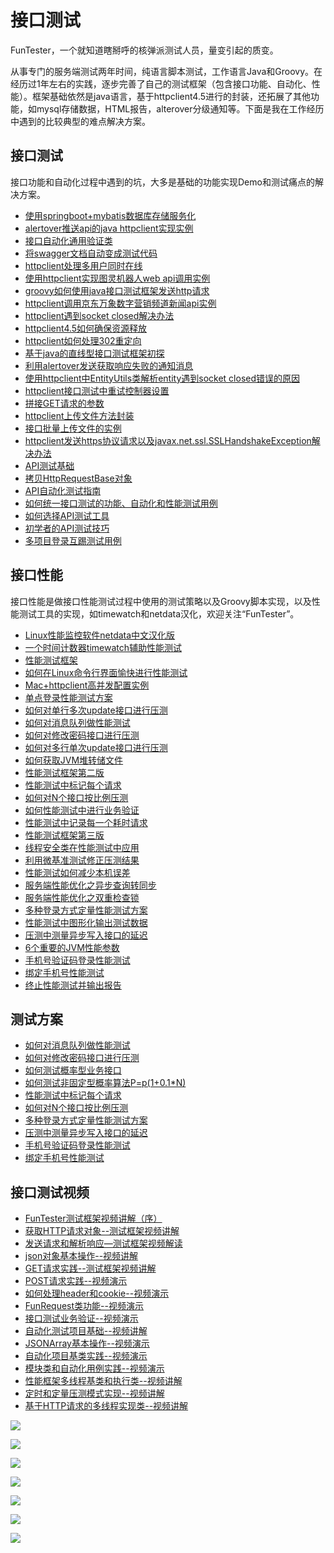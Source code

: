# 接口测试

FunTester，一个就知道瞎掰呼的核弹派测试人员，量变引起的质变。

从事专门的服务端测试两年时间，纯语言脚本测试，工作语言Java和Groovy。在经历过1年左右的实践，逐步完善了自己的测试框架（包含接口功能、自动化、性能）。框架基础依然是java语言，基于httpclient4.5进行的封装，还拓展了其他功能，如mysql存储数据，HTML报告，alterover分级通知等。下面是我在工作经历中遇到的比较典型的难点解决方案。


## 接口测试

接口功能和自动化过程中遇到的坑，大多是基础的功能实现Demo和测试痛点的解决方案。

- [使用springboot+mybatis数据库存储服务化](https://mp.weixin.qq.com/s/N_5tHW1JJLZlxCaDI2PvyQ)
- [alertover推送api的java httpclient实现实例](https://mp.weixin.qq.com/s/DJXCBEG3SbybfbT6blO1jA)
- [接口自动化通用验证类](https://mp.weixin.qq.com/s/fP1clCKkLREfg6POKV5n1A)
- [将swagger文档自动变成测试代码](https://mp.weixin.qq.com/s/SY8mVenj0zMe5b47GS9VSQ)
- [httpclient处理多用户同时在线](https://mp.weixin.qq.com/s/Nuc30Fwy6-Qyr-Pc65t1_g)
- [使用httpclient实现图灵机器人web api调用实例](https://mp.weixin.qq.com/s/dYyxvAhwSmJkNI8N9lYQfg)
- [groovy如何使用java接口测试框架发送http请求](https://mp.weixin.qq.com/s/KF5lzMT-E2IBOkp_UjuC4g)
- [httpclient调用京东万象数字营销频道新闻api实例](https://mp.weixin.qq.com/s/kSqgSbPci-q2pfsdcU5Ekw)
- [httpclient遇到socket closed解决办法](https://mp.weixin.qq.com/s/mDRC7mssKmnvcI6StQWIBQ)
- [httpclient4.5如何确保资源释放](https://mp.weixin.qq.com/s/373Lx1bv0vi-pIBgWNzC9Q)
- [httpclient如何处理302重定向](https://mp.weixin.qq.com/s/vg354AjPKhIZsnSu4GZjZg)
- [基于java的直线型接口测试框架初探](https://mp.weixin.qq.com/s/xhg4exdb1G18-nG5E7exkQ)
- [利用alertover发送获取响应失败的通知消息](https://mp.weixin.qq.com/s/w6y2UkgL3J20mAxc8fq0tA)
- [使用httpclient中EntityUtils类解析entity遇到socket closed错误的原因](https://mp.weixin.qq.com/s/RJnuOa2K6aRCElJafkFeug)
- [httpclient接口测试中重试控制器设置](https://mp.weixin.qq.com/s/hknNdq_ybQ1MoXh_dI3JVA)
- [拼接GET请求的参数](https://mp.weixin.qq.com/s/EGw_97scexH_3m2Uc8Ye5A)
- [httpclient上传文件方法封装](https://mp.weixin.qq.com/s/HIrwl5ullvEmn_UuyLKkRg)
- [接口批量上传文件的实例](https://mp.weixin.qq.com/s/wZwkWchXXC6iddX1oVEnZQ)
- [httpclient发送https协议请求以及javax.net.ssl.SSLHandshakeException解决办法](https://mp.weixin.qq.com/s/uSHhKRrL2f9USKpSykkpkQ)
- [API测试基础](https://mp.weixin.qq.com/s/bkbUEa9CF21xMYSlhPcULw)
- [拷贝HttpRequestBase对象](https://mp.weixin.qq.com/s/kxB1c0GmSF5OAM15UQJU2Q)
- [API自动化测试指南](https://mp.weixin.qq.com/s/uy_Vn_ZVUEu3YAI1gW2T_A)
- [如何统一接口测试的功能、自动化和性能测试用例](https://mp.weixin.qq.com/s/1xqtXNVw7BdUa03nVcsMTg)
- [如何选择API测试工具](https://mp.weixin.qq.com/s/m2TNJDiqAAWYV9L6UP-29w)
- [初学者的API测试技巧](https://mp.weixin.qq.com/s/_uk6dw5Q7CfS-gXGH-TZEQ)
- [多项目登录互踢测试用例](https://mp.weixin.qq.com/s/Nn_CUy_j7j6bUwHSkO0pCQ)

## 接口性能

接口性能是做接口性能测试过程中使用的测试策略以及Groovy脚本实现，以及性能测试工具的实现，如timewatch和netdata汉化，欢迎关注“FunTester”。

- [Linux性能监控软件netdata中文汉化版](https://mp.weixin.qq.com/s/7VG7gHx7FUvsuNtBTJpjWA)
- [一个时间计数器timewatch辅助性能测试](https://mp.weixin.qq.com/s/-YZ04n2kyfO0q2QaKHX_0Q)
- [性能测试框架](https://mp.weixin.qq.com/s/3_09j7-5ex35u30HQRyWug)
- [如何在Linux命令行界面愉快进行性能测试](https://mp.weixin.qq.com/s/fwGqBe1SpA2V0lPfAOd04Q)
- [Mac+httpclient高并发配置实例](https://mp.weixin.qq.com/s/r4a-vGz0pxeZBPPH3phujw)
- [单点登录性能测试方案](https://mp.weixin.qq.com/s/sv8FnvIq44dFEq63LpOD2A)
- [如何对单行多次update接口进行压测](https://mp.weixin.qq.com/s/Ly1Y4iPGgL6FNRsbOTv0sg)
- [如何对消息队列做性能测试](https://mp.weixin.qq.com/s/MNt22aW3Op9VQ5OoMzPwBw)
- [如何对修改密码接口进行压测](https://mp.weixin.qq.com/s/9CL_6-uZOlAh7oeo7NOpag)
- [如何对多行单次update接口进行压测](https://mp.weixin.qq.com/s/Fsqw7vlw6K9EKa_XJwGIgQ)
- [如何获取JVM堆转储文件](https://mp.weixin.qq.com/s/qCg7nsXVvT1q-9yquQOfWA)
- [性能测试框架第二版](https://mp.weixin.qq.com/s/JPyGQ2DRC6EVBmZkxAoVWA)
- [性能测试中标记每个请求](https://mp.weixin.qq.com/s/PokvzoLdVf_y9inlVXHJHQ)
- [如何对N个接口按比例压测](https://mp.weixin.qq.com/s/GZxbH4GjDkk4BLqnUj1_kw)
- [如何性能测试中进行业务验证](https://mp.weixin.qq.com/s/OEvRy1bS2Yq_w1kGiidmng)
- [性能测试中记录每一个耗时请求](https://mp.weixin.qq.com/s/VXcp4uIMm8mRgqe8fVhuCQ)
- [性能测试框架第三版](https://mp.weixin.qq.com/s/Mk3PoH7oJX7baFmbeLtl_w)
- [线程安全类在性能测试中应用](https://mp.weixin.qq.com/s/0-Y63wXqIugVC8RiKldHvg)
- [利用微基准测试修正压测结果](https://mp.weixin.qq.com/s/dmO33qhOBrTByw_NshS-uA)
- [性能测试如何减少本机误差](https://mp.weixin.qq.com/s/S6b_wwSowVolp1Uu6sEIOA)
- [服务端性能优化之异步查询转同步](https://mp.weixin.qq.com/s/okYP2aOPfkWj2FjZcAtQNA)
- [服务端性能优化之双重检查锁](https://mp.weixin.qq.com/s/-bOyHBcqFlJY3c0PEZaWgQ)
- [多种登录方式定量性能测试方案](https://mp.weixin.qq.com/s/WuZ2h2rr0rNBgEvQVioacA)
- [性能测试中图形化输出测试数据](https://mp.weixin.qq.com/s/EMvpYIsszdwBJFPIxztTvA)
- [压测中测量异步写入接口的延迟](https://mp.weixin.qq.com/s/odvK1iYgg4eRVtOOPbq15w)
- [6个重要的JVM性能参数](https://mp.weixin.qq.com/s/b1QnapiAVn0HD5DQU9JrIw)
- [手机号验证码登录性能测试](https://mp.weixin.qq.com/s/i-j8fJAdcsJ7v8XPOnPDAw)
- [绑定手机号性能测试](https://mp.weixin.qq.com/s/K5x1t1dKtIT2NKV6k4v5mw)
- [终止性能测试并输出报告](https://mp.weixin.qq.com/s/II4-UbKDikctmS_vRT-xLg)

## 测试方案
- [如何对消息队列做性能测试](https://mp.weixin.qq.com/s/MNt22aW3Op9VQ5OoMzPwBw)
- [如何对修改密码接口进行压测](https://mp.weixin.qq.com/s/9CL_6-uZOlAh7oeo7NOpag)
- [如何测试概率型业务接口](https://mp.weixin.qq.com/s/kUVffhjae3eYivrGqo6ZMg)
- [如何测试非固定型概率算法P=p(1+0.1*N)](https://mp.weixin.qq.com/s/sgg8v-Bi-_sUDJXwuTCMGg)
- [性能测试中标记每个请求](https://mp.weixin.qq.com/s/PokvzoLdVf_y9inlVXHJHQ)
- [如何对N个接口按比例压测](https://mp.weixin.qq.com/s/GZxbH4GjDkk4BLqnUj1_kw)
- [多种登录方式定量性能测试方案](https://mp.weixin.qq.com/s/WuZ2h2rr0rNBgEvQVioacA)
- [压测中测量异步写入接口的延迟](https://mp.weixin.qq.com/s/odvK1iYgg4eRVtOOPbq15w)
- [手机号验证码登录性能测试](https://mp.weixin.qq.com/s/i-j8fJAdcsJ7v8XPOnPDAw)
- [绑定手机号性能测试](https://mp.weixin.qq.com/s/K5x1t1dKtIT2NKV6k4v5mw)

## 接口测试视频

- [FunTester测试框架视频讲解（序）](https://mp.weixin.qq.com/s/CJrHAAniDMyr5oDXYHpPcQ)
- [获取HTTP请求对象--测试框架视频讲解](https://mp.weixin.qq.com/s/hG89sGf96GcPb2hGnludsw)
- [发送请求和解析响应—测试框架视频解读](https://mp.weixin.qq.com/s/xUQ8o3YuZOChXZ2UGR1Kyw)
- [json对象基本操作--视频讲解](https://mp.weixin.qq.com/s/MQtcIGKwWGEMb2XD3zmAIQ)
- [GET请求实践--测试框架视频讲解](https://mp.weixin.qq.com/s/_ZEDmRPXe4SLjCgdwDtC7A)
- [POST请求实践--视频演示](https://mp.weixin.qq.com/s/g0mLzMQ4Br2e592m3p68eg)
- [如何处理header和cookie--视频演示](https://mp.weixin.qq.com/s/MkwzT9VPglSnOxY7geSUiQ)
- [FunRequest类功能--视频演示](https://mp.weixin.qq.com/s/WGS6ZwAvw7X4MC004Gz4pA)
- [接口测试业务验证--视频演示](https://mp.weixin.qq.com/s/DH8HDmaritXQnkBIFOadoA)
- [自动化测试项目基础--视频讲解](https://mp.weixin.qq.com/s/n9zu4OLyj7FbNsV0bYlOYg)
- [JSONArray基本操作--视频演示](https://mp.weixin.qq.com/s/OosDbRoknMe1riaPc3hhLg)
- [自动化项目基类实践--视频演示](https://mp.weixin.qq.com/s/IdvSi-GDtE5nqGnR-_4LWA)
- [模块类和自动化用例实践--视频演示](https://mp.weixin.qq.com/s/Y_A8M7KHmdlJJOD4B4rN4Q)
- [性能框架多线程基类和执行类--视频讲解](https://mp.weixin.qq.com/s/8Dh-5XfvX8Fm4IqmzbtY6Q)
- [定时和定量压测模式实现--视频讲解](https://mp.weixin.qq.com/s/l_4wCjVM1fAVRHgEPrcrwg)
- [基于HTTP请求的多线程实现类--视频讲解](https://mp.weixin.qq.com/s/8SG1xtzq8ArY84Bxm_SNow)


![](http://pic.automancloud.com/0_Fotor.jpg)

![](http://pic.automancloud.com/42387498274.jpeg)

![](http://pic.automancloud.com/ES5YqymXkAArmT-.jpg)

![](http://pic.automancloud.com/web-3967926_1920.png)

![](http://pic.automancloud.com/WechatIMG49.jpeg)

![](http://pic.automancloud.com/Data-Science-as-a-Service-Market-880x660.png)

![](http://pic.automancloud.com/dkjflsjf.jpg)
